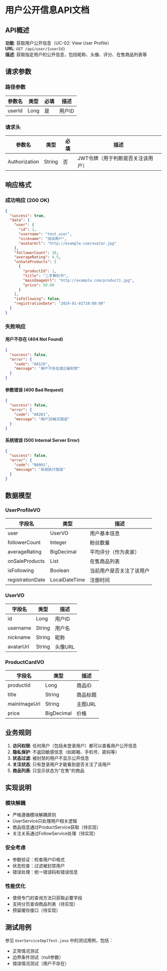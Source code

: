 # 用户公开信息API文档

## API概述

**功能**: 获取用户公开信息（UC-02: View User Profile）  
**URL**: `GET /api/user/{userId}`  
**描述**: 获取指定用户的公开信息，包括昵称、头像、评分、在售商品列表等

## 请求参数

### 路径参数
| 参数名 | 类型 | 必填 | 描述 |
|--------|------|------|------|
| userId | Long | 是 | 用户ID |

### 请求头
| 参数名 | 类型 | 必填 | 描述 |
|--------|------|------|------|
| Authorization | String | 否 | JWT令牌（用于判断是否关注该用户） |

## 响应格式

### 成功响应 (200 OK)
```json
{
  "success": true,
  "data": {
    "user": {
      "id": 1,
      "username": "test_user",
      "nickname": "测试用户",
      "avatarUrl": "http://example.com/avatar.jpg"
    },
    "followerCount": 10,
    "averageRating": 4.5,
    "onSaleProducts": [
      {
        "productId": 1,
        "title": "二手教科书",
        "mainImageUrl": "http://example.com/product1.jpg",
        "price": 50.00
      }
    ],
    "isFollowing": false,
    "registrationDate": "2024-01-01T10:00:00"
  }
}
```

### 失败响应

#### 用户不存在 (404 Not Found)
```json
{
  "success": false,
  "error": {
    "code": "A0120",
    "message": "用户不存在或已被封禁"
  }
}
```

#### 参数错误 (400 Bad Request)
```json
{
  "success": false,
  "error": {
    "code": "A0201",
    "message": "用户ID格式错误"
  }
}
```

#### 系统错误 (500 Internal Server Error)
```json
{
  "success": false,
  "error": {
    "code": "B0001",
    "message": "系统执行错误"
  }
}
```

## 数据模型

### UserProfileVO
| 字段名 | 类型 | 描述 |
|--------|------|------|
| user | UserVO | 用户基本信息 |
| followerCount | Integer | 粉丝数量 |
| averageRating | BigDecimal | 平均评分（作为卖家） |
| onSaleProducts | List<ProductCardVO> | 在售商品列表 |
| isFollowing | Boolean | 当前用户是否关注了该用户 |
| registrationDate | LocalDateTime | 注册时间 |

### UserVO
| 字段名 | 类型 | 描述 |
|--------|------|------|
| id | Long | 用户ID |
| username | String | 用户名 |
| nickname | String | 昵称 |
| avatarUrl | String | 头像URL |

### ProductCardVO
| 字段名 | 类型 | 描述 |
|--------|------|------|
| productId | Long | 商品ID |
| title | String | 商品标题 |
| mainImageUrl | String | 主图URL |
| price | BigDecimal | 价格 |

## 业务规则

1. **访问权限**: 任何用户（包括未登录用户）都可以查看用户公开信息
2. **隐私保护**: 不返回敏感信息（如邮箱、手机号、密码等）
3. **状态过滤**: 被封禁的用户不显示公开信息
4. **关注状态**: 只有登录用户才能看到是否关注了该用户
5. **商品列表**: 只显示状态为"在售"的商品

## 实现说明

### 模块解耦
- 严格遵循模块解耦原则
- UserService只处理用户相关逻辑
- 商品信息通过ProductService获取（待实现）
- 关注关系通过FollowService处理（待实现）

### 安全考虑
- 参数验证：检查用户ID格式
- 状态检查：过滤被封禁用户
- 错误处理：统一错误码和错误信息

### 性能优化
- 使用专门的查询方法只获取必要字段
- 支持分页查询商品列表（待实现）
- 预留缓存接口（待实现）

## 测试用例

参见 `UserServiceImplTest.java` 中的测试用例，包括：
- 正常情况测试
- 边界条件测试（null参数）
- 错误情况测试（用户不存在）
